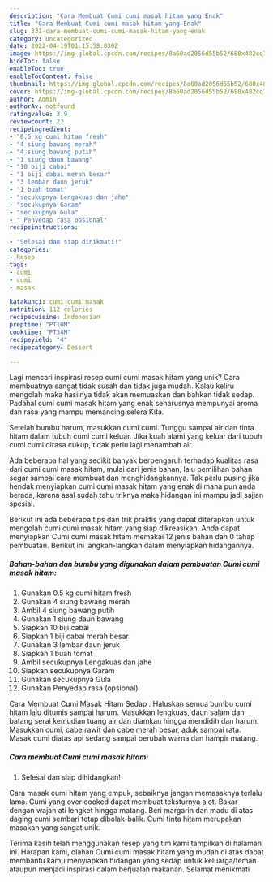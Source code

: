 ```yaml
---
description: "Cara Membuat Cumi cumi masak hitam yang Enak"
title: "Cara Membuat Cumi cumi masak hitam yang Enak"
slug: 331-cara-membuat-cumi-cumi-masak-hitam-yang-enak
category: Uncategorized
date: 2022-04-19T01:15:58.030Z
image: https://img-global.cpcdn.com/recipes/8a60ad2056d55b52/680x482cq70/cumi-cumi-masak-hitam-foto-resep-utama.jpg
hideToc: false
enableToc: true
enableTocContent: false
thumbnail: https://img-global.cpcdn.com/recipes/8a60ad2056d55b52/680x482cq70/cumi-cumi-masak-hitam-foto-resep-utama.jpg
cover: https://img-global.cpcdn.com/recipes/8a60ad2056d55b52/680x482cq70/cumi-cumi-masak-hitam-foto-resep-utama.jpg
author: Admin
authorAv: notfound
ratingvalue: 3.9
reviewcount: 22
recipeingredient:
- "0.5 kg cumi hitam fresh"
- "4 siung bawang merah"
- "4 siung bawang putih"
- "1 siung daun bawang"
- "10 biji cabai"
- "1 biji cabai merah besar"
- "3 lembar daun jeruk"
- "1 buah tomat"
- "secukupnya Lengakuas dan jahe"
- "secukupnya Garam"
- "secukupnya Gula"
- " Penyedap rasa opsional"
recipeinstructions:

- "Selesai dan siap dinikmati!"
categories:
- Resep
tags:
- cumi
- cumi
- masak

katakunci: cumi cumi masak 
nutrition: 112 calories
recipecuisine: Indonesian
preptime: "PT10M"
cooktime: "PT34M"
recipeyield: "4"
recipecategory: Dessert

---
```





Lagi mencari inspirasi resep cumi cumi masak hitam yang unik? Cara membuatnya sangat tidak susah dan tidak juga mudah. Kalau keliru mengolah maka hasilnya tidak akan memuaskan dan bahkan tidak sedap. Padahal cumi cumi masak hitam yang enak seharusnya mempunyai aroma dan rasa yang mampu memancing selera Kita.





Setelah bumbu harum, masukkan cumi cumi. Tunggu sampai air dan tinta hitam dalam tubuh cumi cumi keluar. Jika kuah alami yang keluar dari tubuh cumi cumi dirasa cukup, tidak perlu lagi menambah air.

Ada beberapa hal yang sedikit banyak berpengaruh terhadap kualitas rasa dari cumi cumi masak hitam, mulai dari jenis bahan, lalu pemilihan bahan segar sampai cara membuat dan menghidangkannya. Tak perlu pusing jika hendak menyiapkan cumi cumi masak hitam yang enak di mana pun anda berada, karena asal sudah tahu triknya maka hidangan ini mampu jadi sajian spesial.






Berikut ini ada beberapa tips dan trik praktis yang dapat diterapkan untuk mengolah cumi cumi masak hitam yang siap dikreasikan. Anda dapat menyiapkan Cumi cumi masak hitam memakai 12 jenis bahan dan 0 tahap pembuatan. Berikut ini langkah-langkah dalam menyiapkan hidangannya.

<!--inarticleads1-->

##### Bahan-bahan dan bumbu yang digunakan dalam pembuatan Cumi cumi masak hitam:

1. Gunakan 0.5 kg cumi hitam fresh
1. Gunakan 4 siung bawang merah
1. Ambil 4 siung bawang putih
1. Gunakan 1 siung daun bawang
1. Siapkan 10 biji cabai
1. Siapkan 1 biji cabai merah besar
1. Gunakan 3 lembar daun jeruk
1. Siapkan 1 buah tomat
1. Ambil secukupnya Lengakuas dan jahe
1. Siapkan secukupnya Garam
1. Gunakan secukupnya Gula
1. Gunakan  Penyedap rasa (opsional)


Cara Membuat Cumi Masak Hitam Sedap : Haluskan semua bumbu cumi hitam lalu ditumis sampai harum. Masukkan lengkuas, daun salam dan batang serai kemudian tuang air dan diamkan hingga mendidih dan harum. Masukkan cumi, cabe rawit dan cabe merah besar, aduk sampai rata. Masak cumi diatas api sedang sampai berubah warna dan hampir matang. 

<!--inarticleads2-->

##### Cara membuat Cumi cumi masak hitam:


1. Selesai dan siap dihidangkan!

Cara masak cumi hitam yang empuk, sebaiknya jangan memasaknya terlalu lama. Cumi yang over cooked dapat membuat teksturnya alot. Bakar dengan wajan ati lengket hingga matang. Beri margarin dan madu di atas daging cumi sembari tetap dibolak-balik. Cumi tinta hitam merupakan masakan yang sangat unik. 

Terima kasih telah menggunakan resep yang tim kami tampilkan di halaman ini. Harapan kami, olahan Cumi cumi masak hitam yang mudah di atas dapat membantu kamu menyiapkan hidangan yang sedap untuk keluarga/teman ataupun menjadi inspirasi dalam berjualan makanan. Selamat menikmati
